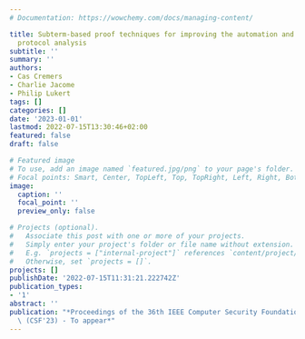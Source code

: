 ```yaml
---
# Documentation: https://wowchemy.com/docs/managing-content/

title: Subterm-based proof techniques for improving the automation and scope of security
  protocol analysis
subtitle: ''
summary: ''
authors:
- Cas Cremers
- Charlie Jacome
- Philip Lukert
tags: []
categories: []
date: '2023-01-01'
lastmod: 2022-07-15T13:30:46+02:00
featured: false
draft: false

# Featured image
# To use, add an image named `featured.jpg/png` to your page's folder.
# Focal points: Smart, Center, TopLeft, Top, TopRight, Left, Right, BottomLeft, Bottom, BottomRight.
image:
  caption: ''
  focal_point: ''
  preview_only: false

# Projects (optional).
#   Associate this post with one or more of your projects.
#   Simply enter your project's folder or file name without extension.
#   E.g. `projects = ["internal-project"]` references `content/project/deep-learning/index.md`.
#   Otherwise, set `projects = []`.
projects: []
publishDate: '2022-07-15T11:31:21.222742Z'
publication_types:
- '1'
abstract: ''
publication: "*Proceedings of the 36th IEEE Computer Security Foundations Symposium\
  \ (CSF'23) - To appear*"
---
```

